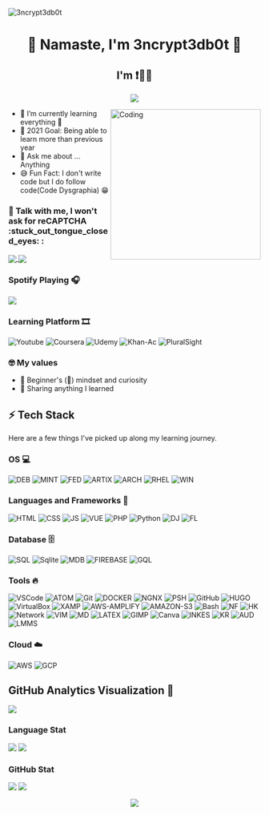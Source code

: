 ![3ncrypt3db0t](https://user-images.githubusercontent.com/48232101/117578240-24802080-b10d-11eb-9298-59365f447635.gif)

<h1 align="center"> 🙏 Namaste, I'm 3ncrypt3db0t 🤖 </h1>
<h2 align="center">I'm ❗👨‍💻</h2>

<p align="center"> 
  <img src="https://komarev.com/ghpvc/?username=3ncrypt3db0t&label=Visitors&color=9acd32&style=for-the-badge"> 
</p>
<img align="right" alt="Coding" width="300" src="https://user-images.githubusercontent.com/48232101/112782476-d76c5180-906c-11eb-8b47-919033dc4123.gif">


- 🌱 I’m currently learning everything 📝
- 🥅 2021 Goal: Being able to learn more than previous year 
- 💬 Ask me about ... Anything
- 😅 Fun Fact: I don't write code but I do follow code(Code Dysgraphia) 😁

<h3 align="left"> 📱 Talk with me, I won't ask for reCAPTCHA  :stuck_out_tongue_closed_eyes: :</h3>
<p align="left">
<a href="https://t.me/ID10TIRL" target="_blank"><img align="center" src="https://img.shields.io/badge/Telegram-2CA5E0?style=for-the-badge&logo=telegram&logoColor=white"> </a>
<a href="https://reddit.com/u/3ncrypt3db0t" target="_blank"><img align="center" src="https://img.shields.io/badge/Reddit-FF4500?style=for-the-badge&logo=reddit&logoColor=white"> </a>
</p>

### Spotify Playing 🎧 
<p align="left">
  <img src="https://now-playing-codestackr.vercel.app/api/spotify-playing">
</p>


### Learning Platform 🎞

![Youtube](https://img.shields.io/badge/YouTube-FF0000?style=for-the-badge&logo=youtube&logoColor=white)
![Coursera](https://img.shields.io/badge/Coursera-0056D2?style=for-the-badge&logo=Coursera&logoColor=white)
![Udemy](https://img.shields.io/badge/Udemy-EC5252?style=for-the-badge&logo=udemy&logoColor=white)
![Khan-Ac](https://img.shields.io/badge/Khan_Academy-14BF96?style=for-the-badge&logo=Khan-Academy&logoColor=white)
![PluralSight](https://img.shields.io/badge/Pluralsight-F15B2A?style=for-the-badge&logo=pluralsight&logoColor=white)


### 🤓 My values
- 🍏 Beginner's (🔰) mindset and curiosity 
- 🙌 Sharing anything I learned

## ⚡ Tech Stack 
Here are a few things I've picked up along my learning journey.

### OS 💻
![DEB](https://img.shields.io/badge/Debian-A81D33?style=for-the-badge&logo=debian&logoColor=white)
![MINT](https://img.shields.io/badge/Linux_Mint-87CF3E?style=for-the-badge&logo=linux-mint&logoColor=black)
![FED](https://img.shields.io/badge/Fedora-294172?style=for-the-badge&logo=fedora&logoColor=white) 
![ARTIX](https://img.shields.io/badge/Artix-10A0CC?style=for-the-badge&logo=Artix-Linux&logoColor=white)
![ARCH](https://img.shields.io/badge/Arch-1793D1?style=for-the-badge&logo=Arch-Linux&logoColor=white) 
![RHEL](https://img.shields.io/badge/RHEL-EE0000?style=for-the-badge&logo=Red-Hat&logoColor=white) 
![WIN](https://img.shields.io/badge/Windows-0078D6?style=for-the-badge&logo=windows&logoColor=white)

###  Languages and Frameworks 🚀  
![HTML](https://img.shields.io/badge/HTML-E34F26?style=for-the-badge&logo=html5&logoColor=white)
![CSS](https://img.shields.io/badge/CSS-1572B6?style=for-the-badge&logo=css3&logoColor=white)
![JS](https://img.shields.io/badge/JavaScript-F7DF1E?style=for-the-badge&logo=javascript&logoColor=black)
![VUE](https://img.shields.io/badge/Vue.js-35495E?style=for-the-badge&logo=vue.js&logoColor=4FC08D)
![PHP](https://img.shields.io/badge/PHP-777BB4?style=for-the-badge&logo=php&logoColor=white)
![Python](https://img.shields.io/badge/Python-FFD43B?style=for-the-badge&logo=python&logoColor=darkgreen)
![DJ](https://img.shields.io/badge/Django-092E20?style=for-the-badge&logo=django&logoColor=green)
![FL](https://img.shields.io/badge/Flask-000000?style=for-the-badge&logo=flask&logoColor=white)

### Database 🗄️
![SQL](https://img.shields.io/badge/MySQL-00000F?style=for-the-badge&logo=mysql&logoColor=white)
![Sqlite](https://img.shields.io/badge/SQLite-07405E?style=for-the-badge&logo=sqlite&logoColor=white)
![MDB](https://img.shields.io/badge/MariaDB-003545?style=for-the-badge&logo=mariadb&logoColor=white)
![FIREBASE](https://img.shields.io/badge/Firebase-FFCA28?style=for-the-badge&logo=Firebase&logoColor=black)
![GQL](https://img.shields.io/badge/GraphQl-E10098?style=for-the-badge&logo=graphql&logoColor=white)

### Tools 🔥
![VSCode](https://img.shields.io/badge/Visual_Studio_Code-0078D4?style=for-the-badge&logo=visual%20studio%20code&logoColor=white)
![ATOM](https://img.shields.io/badge/Atom-66595C?style=for-the-badge&logo=Atom&logoColor=white)
![Git](https://img.shields.io/badge/Git-F05032?style=for-the-badge&logo=git&logoColor=white)
![DOCKER](https://img.shields.io/badge/Docker-2CA5E0?style=for-the-badge&logo=docker&logoColor=white)
![NGNX](https://img.shields.io/badge/Nginx-009639?style=for-the-badge&logo=nginx&logoColor=white)
![PSH](https://img.shields.io/badge/PowerShell-5391FE?style=for-the-badge&logo=PowerShell&logoColor=white)
![GitHub](https://img.shields.io/badge/Github-000000?style=for-the-badge&logo=Github&logoColor=ffffff)
![HUGO](https://img.shields.io/badge/Hugo-ff4088?style=for-the-badge&logo=Hugo&logoColor=white)
![VirtualBox](https://img.shields.io/badge/VBox-183A61?style=for-the-badge&logo=VirtualBox&logoColor=white)
![XAMP](https://img.shields.io/badge/XAMPP-FB7A24?style=for-the-badge&logo=XAMPP&logoColor=white)
![AWS-AMPLIFY](https://img.shields.io/badge/AWS_AMPLIFY-FF9900?style=for-the-badge&logo=aws-amplify&logoColor=black)
![AMAZON-S3](https://img.shields.io/badge/Amazon_S3-569A31?style=for-the-badge&logo=Amazon-S3&logoColor=white)
![Bash](https://img.shields.io/badge/Shell-121011?style=for-the-badge&logo=gnu-bash&logoColor=white)
![NF](https://img.shields.io/badge/Netlify-00C7B7?style=for-the-badge&logo=netlify&logoColor=white)
![HK](https://img.shields.io/badge/Heroku-430098?style=for-the-badge&logo=heroku&logoColor=white)
![Network](https://img.shields.io/badge/PT-1BA0D7?style=for-the-badge&logo=Cisco&logoColor=white)
![VIM](https://img.shields.io/badge/VIM-%2311AB00.svg?&style=for-the-badge&logo=vim&logoColor=white)
![MD](https://img.shields.io/badge/Markdown-00000F?style=for-the-badge&logo=markdown&logoColor=white)
![LATEX](https://img.shields.io/badge/LATEX-008080?style=for-the-badge&logo=Latex&logoColor=white)
![GIMP](https://img.shields.io/badge/gimp-5C5543?style=for-the-badge&logo=gimp&logoColor=white)
![Canva](https://img.shields.io/badge/Canva-%2300C4CC.svg?&style=for-the-badge&logo=Canva&logoColor=white)
![INKES](https://img.shields.io/badge/Inkscape-000000?style=for-the-badge&logo=Inkscape&logoColor=white)
![KR](https://img.shields.io/badge/Krita-3BAFFF?style=for-the-badge&logo=Krita&logoColor=white)
![AUD](https://img.shields.io/badge/Audacity-0000CC?style=for-the-badge&logo=Audacity&logoColor=white)
![LMMS](https://img.shields.io/badge/LMMS-10B146?style=for-the-badge&logo=LMMS&logoColor=white)

### Cloud ☁️
![AWS](https://img.shields.io/badge/Amazon_AWS-232F3E?style=for-the-badge&logo=amazon-aws&logoColor=white)
![GCP](https://img.shields.io/badge/Google_Cloud-4285F4?style=for-the-badge&logo=google-cloud&logoColor=white)

## GitHub Analytics Visualization 🔎
![](https://github-profile-summary-cards.vercel.app/api/cards/profile-details?username=3ncrypt3db0t&theme=monokai)

### Language Stat
![](https://github-profile-summary-cards.vercel.app/api/cards/repos-per-language?username=3ncrypt3db0t&theme=monokai)
![](https://github-profile-summary-cards.vercel.app/api/cards/most-commit-language?username=3ncrypt3db0t&theme=monokai)

### GitHub Stat 
![](https://github-profile-summary-cards.vercel.app/api/cards/stats?username=3ncrypt3db0t&theme=monokai)
![](https://github-profile-summary-cards.vercel.app/api/cards/productive-time?username=3ncrypt3db0t&theme=monokai)

<p align="center"> 
  <img src="https://user-images.githubusercontent.com/48232101/112832877-a95f2f80-90b5-11eb-8955-8945652f11cd.gif">
</p>


